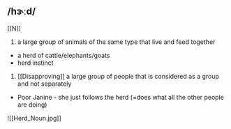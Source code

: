 ## /hɝːd/
[[N]]
1. a large group of animals of the same type that live and feed together

- a herd of cattle/elephants/goats
- herd instinct

1. [[Disapproving]]
a large group of people that is considered as a group and not separately

- Poor Janine - she just follows the herd (=does what all the other people are doing)

![[Herd_Noun.jpg]]